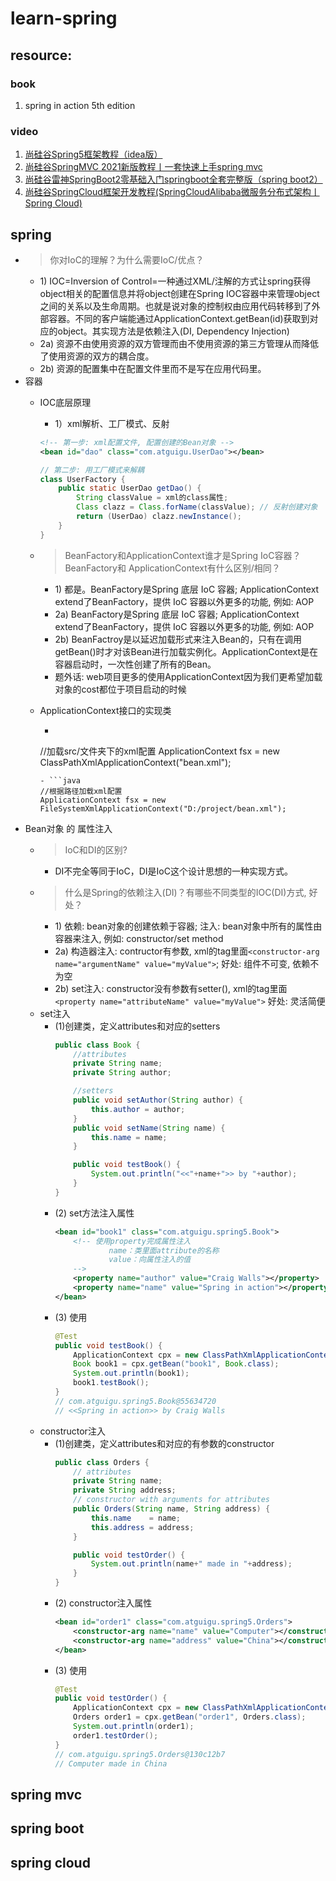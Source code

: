 # learn-spring

## resource:
### book
1. spring in action 5th edition
### video
1. [尚硅谷Spring5框架教程（idea版）](https://www.bilibili.com/video/BV1Vf4y127N5)
2. [尚硅谷SpringMVC 2021新版教程丨一套快速上手spring mvc](https://www.bilibili.com/video/BV1Ry4y1574R)
3. [尚硅谷雷神SpringBoot2零基础入门springboot全套完整版（spring boot2）](https://www.bilibili.com/video/BV19K4y1L7MT)
4. [尚硅谷SpringCloud框架开发教程(SpringCloudAlibaba微服务分布式架构丨Spring Cloud)](https://www.bilibili.com/video/BV18E411x7eT)

## spring
- > 你对IoC的理解？为什么需要IoC/优点？
    - 1\) IOC=Inversion of Control=一种通过XML/注解的方式让spring获得object相关的配置信息并将object创建在Spring IOC容器中来管理object之间的关系以及生命周期。也就是说对象的控制权由应用代码转移到了外部容器。不同的客户端能通过ApplicationContext.getBean(id)获取到对应的object。其实现方法是依赖注入(DI, Dependency Injection)
    - 2a) 资源不由使用资源的双方管理而由不使用资源的第三方管理从而降低了使用资源的双方的耦合度。
    - 2b) 资源的配置集中在配置文件里而不是写在应用代码里。
- 容器
    - IOC底层原理
        - 1）xml解析、工厂模式、反射
        ```xml
        <!-- 第一步: xml配置文件, 配置创建的Bean对象 -->
        <bean id="dao" class="com.atguigu.UserDao"></bean>
        ```
        
        ```java
        // 第二步: 用工厂模式来解耦
        class UserFactory {
            public static UserDao getDao() {
                String classValue = xml的class属性;
                Class clazz = Class.forName(classValue); // 反射创建对象
                return (UserDao) clazz.newInstance();
            }
        }
        ```
    - > BeanFactory和ApplicationContext谁才是Spring IoC容器？BeanFactory和 ApplicationContext有什么区别/相同？
        - 1\) 都是。BeanFactory是Spring 底层 IoC 容器; ApplicationContext extend了BeanFactory，提供 IoC 容器以外更多的功能, 例如: AOP
        - 2a) BeanFactory是Spring 底层 IoC 容器; ApplicationContext extend了BeanFactory，提供 IoC 容器以外更多的功能, 例如: AOP
        - 2b) BeanFactroy是以延迟加载形式来注入Bean的，只有在调用getBean()时才对该Bean进行加载实例化。ApplicationContext是在容器启动时，一次性创建了所有的Bean。
        - 题外话: web项目更多的使用ApplicationContext因为我们更希望加载对象的cost都位于项目启动的时候
    - ApplicationContext接口的实现类
        - ```java
        //加载src/文件夹下的xml配置
        ApplicationContext fsx = new ClassPathXmlApplicationContext("bean.xml");
        ```
        - ```java
        //根据路径加载xml配置
        ApplicationContext fsx = new FileSystemXmlApplicationContext("D:/project/bean.xml");
        ```
- Bean对象 的 属性注入
    - > IoC和DI的区别?
        - DI不完全等同于IoC，DI是IoC这个设计思想的一种实现方式。
    - > 什么是Spring的依赖注入(DI)？有哪些不同类型的IOC(DI)方式, 好处？
        - 1\) 依赖: bean对象的创建依赖于容器; 注入: bean对象中所有的属性由容器来注入, 例如: constructor/set method
        - 2a) 构造器注入: contructor有参数, xml的<bean>tag里面```<constructor-arg name="argumentName" value="myValue">```; 好处: 组件不可变, 依赖不为空
        - 2b) set注入: constructor没有参数有setter(), xml的<bean>tag里面```<property name="attributeName" value="myValue">``` 好处: 灵活简便
    - set注入
        - (1)创建类，定义attributes和对应的setters
          ```java
          public class Book {
              //attributes
              private String name;
              private String author;

              //setters
              public void setAuthor(String author) {
                  this.author = author;
              }
              public void setName(String name) {
                  this.name = name;
              }

              public void testBook() {
                  System.out.println("<<"+name+">> by "+author);
              }
          }
          ```
        - (2) set方法注入属性
          ```xml
          <bean id="book1" class="com.atguigu.spring5.Book">
              <!-- 使用property完成属性注入
                      name：类里面attribute的名称
                      value：向属性注入的值
              -->
              <property name="author" value="Craig Walls"></property>
              <property name="name" value="Spring in action"></property>
          </bean>
          ```
        - (3) 使用
          ```java
          @Test
          public void testBook() {
              ApplicationContext cpx = new ClassPathXmlApplicationContext("bean1.xml");
              Book book1 = cpx.getBean("book1", Book.class);
              System.out.println(book1);
              book1.testBook();
          }
          // com.atguigu.spring5.Book@55634720
          // <<Spring in action>> by Craig Walls
          ```
    - constructor注入
        - (1)创建类，定义attributes和对应的有参数的constructor
          ```java
          public class Orders {
              // attributes
              private String name;
              private String address;
              // constructor with arguments for attributes
              public Orders(String name, String address) {
                  this.name    = name;
                  this.address = address;
              }

              public void testOrder() {
                  System.out.println(name+" made in "+address);
              }
          }
          ```
        - (2) constructor注入属性
          ```xml
          <bean id="order1" class="com.atguigu.spring5.Orders">
              <constructor-arg name="name" value="Computer"></constructor-arg>
              <constructor-arg name="address" value="China"></constructor-arg>
          </bean>
          ```
        - (3) 使用
          ```java
          @Test
          public void testOrder() {
              ApplicationContext cpx = new ClassPathXmlApplicationContext("bean1.xml");
              Orders order1 = cpx.getBean("order1", Orders.class);
              System.out.println(order1);
              order1.testOrder();
          }
          // com.atguigu.spring5.Orders@130c12b7
          // Computer made in China
          ```
## spring mvc

## spring boot

## spring cloud
